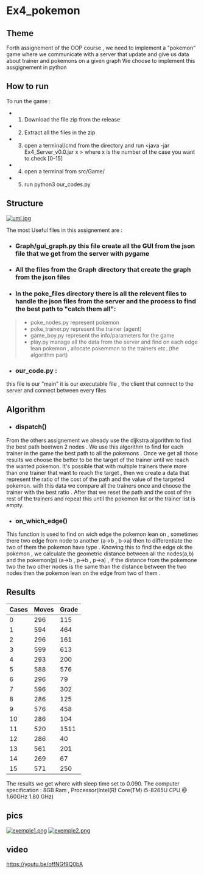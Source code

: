 # Ex4_pokemon

## Theme
Forth assignement of the OOP course , we need to implement a "pokemon" game where we communicate with a server that update and give us data about trainer and pokemons on a given graph
We choose to implement this assgignement in python

## How to run
To run the game :
- 1. Download the file zip from the release 
- 2. Extract all the files in the zip
- 3. open a terminal/cmd from the directory and run <java -jar Ex4_Server_v0.0.jar x > where x is the number of the case you want to check [0-15] 
- 4. open a terminal from src/Game/
- 5. run python3 our_codes.py

## Structure 
[![uml.jpg](https://i.postimg.cc/dQy5VG7G/uml.jpg)](https://postimg.cc/t793rZNg)

The most Useful files in this assignement are :
- ### Graph/gui_graph.py this file create all the GUI from the json file that we get from the server with pygame
- ### All the files from the Graph directory that create the graph from the json files
- ### In the poke_files directory there is all the relevent files to handle the json files from the server and the process to find the best path to "catch them all":
> - poke_nodes.py represent pokemon
> - poke_trainer.py represent the trainer (agent)
> - game_boy.py represent the info/parameters for the game 
> - play.py manage all the data from the server and find on each edge lean pokemon , allocate pokemmon to the trainers etc..(the algorithm part)

- ### our_code.py :
this file is our "main" it is our executable file , the client that connect to the server and connect between every files 


## Algorithm 
- ### dispatch()
From the others assignement we already use the dijkstra algorithm to find the best path beetwen 2 nodes .
We use this algorithm to find for each trainer in the game the best path to all the pokemons . Once we get all those results we choose the better to be the target of the trainer until we reach the wanted pokemon.
It's possible that with multiple trainers there more than one trainer that want to reach the target , then we create a data that represent the ratio of the cost of the path  and the value of the targeted pokemon.
with this data we compare all the trainers once and choose the trainer with the best ratio . After that we reset the path and the cost of the rest of the trainers and repeat this until the pokemon list or the trainer list is empty.

- ### on_which_edge()
This function is used to find on wich edge the pokemon lean on , sometimes there two edge from node to another (a->b , b->a) then to differentiate the two of them the pokemon have type .
Knowing this to find the edge ok the pokemon , we calculate the geometric distance between all the nodes(a,b) and the pokemon(p) (a->b , p->b , p->a) , if the distance from the pokemone two the two other nodes is the same than the distance between the two nodes then the pokemon lean on the edge from two of them .


## Results
| Cases | Moves | Grade
| ----------- | ----------- | ----------- |
| 0 | 296 | 115 |
| 1 | 594 | 464 |
| 2 | 296 | 161 | 
| 3 | 599 | 613 |
| 4 | 293 | 200 |
| 5 | 588 | 576 |
| 6 | 296 | 79 |
| 7 | 596 | 302 |
| 8 | 286 | 125 |
| 9 | 576 | 458 |
| 10 | 286 | 104 |
| 11 | 520 | 1511 |
| 12 | 286 | 40 |
| 13 | 561 | 201 |
| 14 | 269 | 67 |
| 15 | 571 | 250 |

The results we get where with sleep time set to 0.090.
The computer specification : 8GB Ram , Processor(Intel(R) Core(TM) i5-8265U CPU @ 1.60GHz   1.80 GHz)

## pics 
[![exemple1.png](https://i.postimg.cc/HnyhfsPM/exemple1.png)](https://postimg.cc/kR7sS9CM)
[![exemple2.png](https://i.postimg.cc/qBNVspQ4/exemple2.png)](https://postimg.cc/vDwNMFpN)


## video
https://youtu.be/offNGf9Q0bA



